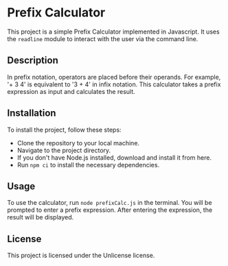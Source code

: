 # Prefix Calculator
This project is a simple Prefix Calculator implemented in Javascript. 
It uses the `readline` module to interact with the user via the command line.

## Description
In prefix notation, operators are placed before their operands. For example, '+ 3 4' is equivalent to '3 + 4' in infix notation. This calculator takes a prefix expression as input and calculates the result.

## Installation
To install the project, follow these steps:

* Clone the repository to your local machine.
* Navigate to the project directory.
* If you don't have Node.js installed, download and install it from here.
* Run `npm ci` to install the necessary dependencies.

## Usage
To use the calculator, run `node prefixCalc.js` in the terminal. You will be prompted to enter a prefix expression. After entering the expression, the result will be displayed.

## License
This project is licensed under the Unlicense license.